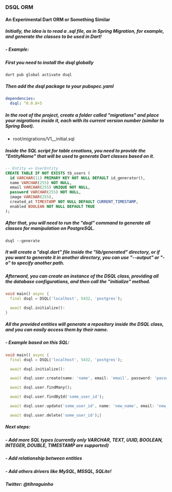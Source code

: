 ### DSQL ORM

#### An Experimental Dart ORM or Something Similar

##### Initially, the idea is to read a .sql file, as in Spring Migration, for example, and generate the classes to be used in Dart!

##### - Example:

##### First you need to install the dsql globally

```shell
dart pub global activate dsql
```

##### Then add the dsql package to your pubspec.yaml

```yaml
dependencies:
  dsql: ^0.0.8+5
```

##### In the root of the project, create a folder called "migrations" and place your migrations inside it, each with its current version number (similar to Spring Boot).

 - root/migrations/V1__initial.sql

##### Inside the SQL script for table creations, you need to provide the "EntityName" that will be used to generate Dart classes based on it.

```sql
-- Entity => UserEntity 
CREATE TABLE IF NOT EXISTS tb_users (
  id VARCHAR(11) PRIMARY KEY NOT NULL DEFAULT id_generator(),
  name VARCHAR(255) NOT NULL,
  email VARCHAR(255) UNIQUE NOT NULL,
  password VARCHAR(255) NOT NULL,
  image VARCHAR(255),
  created_at TIMESTAMP NOT NULL DEFAULT CURRENT_TIMESTAMP,
  enabled BOOLEAN NOT NULL DEFAULT TRUE
);
```

##### After that, you will need to run the "dsql" command to generate all classes for manipulation on PostgreSQL.

```shell
dsql --generate
```

##### It will create a "dsql.dart" file inside the "lib/generated" directory, or if you want to generate it in another directory, you can use "--output" or "-o" to specify another path.


##### Afterward, you can create an instance of the DSQL class, providing all the database configurations, and then call the "initialize" method.

```dart
void main() async {
  final dsql = DSQL('localhost', 5432, 'postgres');

  await dsql.initialize():
}
```

##### All the provided entities will generate a repository inside the DSQL class, and you can easily access them by their name.

##### - Example based on this SQL:

```dart
void main() async {
  final dsql = DSQL('localhost', 5432, 'postgres');

  await dsql.initialize():

  await dsql.user.create(name: 'name', email: 'email', password: 'password', image: 'image');

  await dsql.user.findMany();

  await dsql.user.findById('some_user_id');

  await dsql.user.update('some_user_id', name: 'new_name', email: 'new_email');

  await dsql.user.delete('some_user_id');}
```

##### Next steps:

##### - Add more SQL types (currently only VARCHAR, TEXT, UUID, BOOLEAN, INTEGER, DOUBLE, TIMESTAMP are supported)
##### - Add relationship between entities
##### - Add others drivers like MySQL, MSSQL, SQLite!

##### Twitter: @tihraguinho

